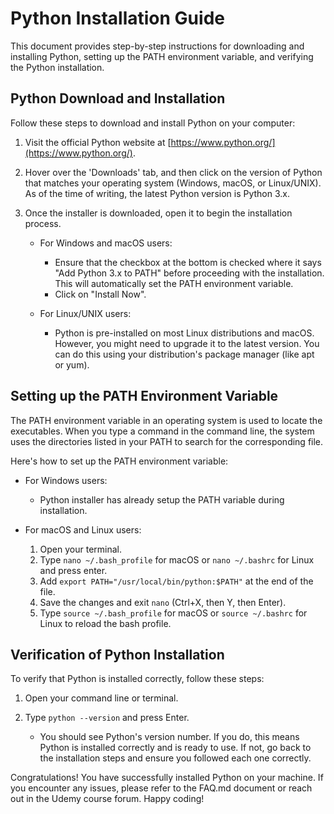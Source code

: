 # Python Installation Guide

This document provides step-by-step instructions for downloading and installing Python, setting up the PATH environment
variable, and verifying the Python installation.

## Python Download and Installation

Follow these steps to download and install Python on your computer:

1. Visit the official Python website at [https://www.python.org/](https://www.python.org/).

2. Hover over the 'Downloads' tab, and then click on the version of Python that matches your operating system (Windows,
   macOS, or Linux/UNIX). As of the time of writing, the latest Python version is Python 3.x.

3. Once the installer is downloaded, open it to begin the installation process.

    - For Windows and macOS users:
        - Ensure that the checkbox at the bottom is checked where it says "Add Python 3.x to PATH" before proceeding
          with the installation. This will automatically set the PATH environment variable.
        - Click on "Install Now".

    - For Linux/UNIX users:
        - Python is pre-installed on most Linux distributions and macOS. However, you might need to upgrade it to the
          latest version. You can do this using your distribution's package manager (like apt or yum).

## Setting up the PATH Environment Variable

The PATH environment variable in an operating system is used to locate the executables. When you type a command in the
command line, the system uses the directories listed in your PATH to search for the corresponding file.

Here's how to set up the PATH environment variable:

- For Windows users:
    - Python installer has already setup the PATH variable during installation.

- For macOS and Linux users:
    1. Open your terminal.
    2. Type `nano ~/.bash_profile` for macOS or `nano ~/.bashrc` for Linux and press enter.
    3. Add `export PATH="/usr/local/bin/python:$PATH"` at the end of the file.
    4. Save the changes and exit `nano` (Ctrl+X, then Y, then Enter).
    5. Type `source ~/.bash_profile` for macOS or `source ~/.bashrc` for Linux to reload the bash profile.

## Verification of Python Installation

To verify that Python is installed correctly, follow these steps:

1. Open your command line or terminal.

2. Type `python --version` and press Enter.

    - You should see Python's version number. If you do, this means Python is installed correctly and is ready to use.
      If not, go back to the installation steps and ensure you followed each one correctly.

Congratulations! You have successfully installed Python on your machine. If you encounter any issues, please refer to
the FAQ.md document or reach out in the Udemy course forum. Happy coding!
